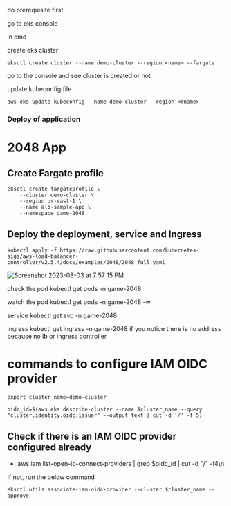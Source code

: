 do prerequisite first

go to eks console

in cmd

create eks cluster
```
eksctl create cluster --name demo-cluster --region <name> --fargate
```

go to the console and see cluster is created or not

update kubeconfig file
```
aws eks update-kubeconfig --name demo-cluster --region <rname>
```
### Deploy of application

# 2048 App

## Create Fargate profile

```
eksctl create fargateprofile \
    --cluster demo-cluster \
    --region us-east-1 \
    --name alb-sample-app \
    --namespace game-2048
```

## Deploy the deployment, service and Ingress

```
kubectl apply -f https://raw.githubusercontent.com/kubernetes-sigs/aws-load-balancer-controller/v2.5.4/docs/examples/2048/2048_full.yaml
```



![Screenshot 2023-08-03 at 7 57 15 PM](https://github.com/iam-veeramalla/aws-devops-zero-to-hero/assets/43399466/93b06a9f-67f9-404f-b0ad-18e3095b7353)

check the pod
kubectl get pods -n game-2048

watch the pod 
kubectl get pods -n game-2048 -w

service
kubectl get svc -n game-2048

ingress 
kubectl get ingress -n game-2048
if you notice there is no address because no lb or ingress controller

# commands to configure IAM OIDC provider 

```
export cluster_name=demo-cluster
```

```
oidc_id=$(aws eks describe-cluster --name $cluster_name --query "cluster.identity.oidc.issuer" --output text | cut -d '/' -f 5) 
```

## Check if there is an IAM OIDC provider configured already

- aws iam list-open-id-connect-providers | grep $oidc_id | cut -d "/" -f4\n 

If not, run the below command

```
eksctl utils associate-iam-oidc-provider --cluster $cluster_name --approve
```

